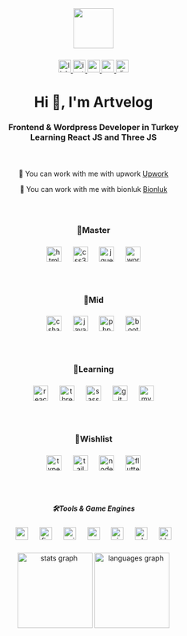 <div align="center">
  <img height="80" src="https://media1.giphy.com/media/f6hnhHkks8bk4jwjh3/giphy.gif"  />
</div>

###

<div align="center">
  <a href="https://www.linkedin.com/in/artvelog/" target="_blank">
    <img src="https://img.shields.io/static/v1?message=LinkedIn&logo=linkedin&label=&color=0077B5&logoColor=white&labelColor=&style=flat" height="25" alt="linkedin logo"  />
  </a>
  <a href="https://www.instagram.com/artvelog/" target="_blank">
    <img src="https://img.shields.io/static/v1?message=Instagram&logo=instagram&label=&color=E4405F&logoColor=white&labelColor=&style=flat" height="25" alt="instagram logo"  />
  </a>
  <a href="https://codepen.io/artvelog" target="_blank">
    <img src="https://img.shields.io/static/v1?message=Codepen&logo=codepen&label=&color=000000&logoColor=white&labelColor=&style=flat" height="25" alt="codepen logo"  />
  </a>
  <a href="mailto:emre.ertan.tv@mail.com" target="_blank">
    <img src="https://img.shields.io/static/v1?message=Gmail&logo=gmail&label=&color=D14836&logoColor=white&labelColor=&style=flat" height="25" alt="gmail logo"  />
  </a>
  <a href="https://discordapp.com/users/656944991666700310" target="_blank">
    <img src="https://img.shields.io/static/v1?message=Discord&logo=discord&label=&color=7289DA&logoColor=white&labelColor=&style=flat" height="25" alt="discord logo"  />
  </a>
</div>

###

<h1 align="center">Hi 👋, I'm Artvelog</h1>

###

<h3 align="center">Frontend & Wordpress Developer in Turkey<br>Learning React JS and Three JS</h3>

###

<br clear="both">

<div align="center">
  
🔭 You can work with me with upwork [Upwork](https://www.upwork.com/freelancers/~011c7d3328363112f2)
  
👯 You can work with me with bionluk [Bionluk](https://bionluk.com/artvelog)

</div>

###

<br clear="both">

<p align="left"></p>

###

<h3 align="center">🥇Master</h3>

###

<div align="center">
  <img src="https://skillicons.dev/icons?i=html" height="30" alt="html5 logo"  />
  <img width="15" />
  <img src="https://skillicons.dev/icons?i=css" height="30" alt="css3 logo"  />
  <img width="15" />
  <img src="https://skillicons.dev/icons?i=jquery" height="30" alt="jquery logo"  />
  <img width="15" />
  <img src="https://skillicons.dev/icons?i=wordpress" height="30" alt="wordpress logo"  />
</div>

###

<br clear="both">

<p align="left"></p>

###

<h3 align="center">🥈Mid</h3>

###

<div align="center">
  <img src="https://skillicons.dev/icons?i=cs" height="30" alt="csharp logo"  />
  <img width="15" />
  <img src="https://skillicons.dev/icons?i=js" height="30" alt="javascript logo"  />
  <img width="15" />
  <img src="https://skillicons.dev/icons?i=php" height="30" alt="php logo"  />
  <img width="15" />
  <img src="https://skillicons.dev/icons?i=bootstrap" height="30" alt="bootstrap logo"  />
</div>

###

<br clear="both">

<p align="left"></p>

###

<h3 align="center">🥉Learning</h3>

###

<div align="center">
  <img src="https://cdn.jsdelivr.net/gh/devicons/devicon/icons/react/react-original.svg" height="30" alt="react logo"  />
  <img width="15" />
  <img src="https://cdn.jsdelivr.net/gh/devicons/devicon/icons/threejs/threejs-original.svg" height="30" alt="threejs logo"  />
  <img width="15" />
  <img src="https://cdn.jsdelivr.net/gh/devicons/devicon/icons/sass/sass-original.svg" height="30" alt="sass logo"  />
  <img width="15" />
  <img src="https://cdn.jsdelivr.net/gh/devicons/devicon/icons/git/git-original.svg" height="30" alt="git logo"  />
  <img width="15" />
  <img src="https://cdn.jsdelivr.net/gh/devicons/devicon/icons/mysql/mysql-original.svg" height="30" alt="mysql logo"  />
</div>

###

<br clear="both">

<p align="left"></p>

###

<h3 align="center">📌Wishlist</h3>

###

<div align="center">
  <img src="https://skillicons.dev/icons?i=ts" height="30" alt="typescript logo"  />
  <img width="15" />
  <img src="https://skillicons.dev/icons?i=tailwind" height="30" alt="tailwindcss logo"  />
  <img width="15" />
  <img src="https://skillicons.dev/icons?i=nodejs" height="30" alt="nodejs logo"  />
  <img width="15" />
  <img src="https://skillicons.dev/icons?i=flutter" height="30" alt="flutter logo"  />
</div>

###

<br clear="both">

<p align="left"></p>

###

<h5 align="center">🛠️Tools & Game Engines</h5>

###

<div align="center">
  <img src="https://skillicons.dev/icons?i=vscode" height="25" alt="vscode logo"  />
  <img width="15" />
  <img src="https://skillicons.dev/icons?i=figma" height="25" alt="figma logo"  />
  <img width="15" />
  <img src="https://skillicons.dev/icons?i=unity" height="25" alt="unity logo"  />
  <img width="15" />
  <img src="https://skillicons.dev/icons?i=unreal" height="25" alt="unrealengine logo"  />
  <img width="15" />
  <img src="https://skillicons.dev/icons?i=visualstudio" height="25" alt="visualstudio logo"  />
  <img width="15" />
  <img src="https://cdn.simpleicons.org/adobephotoshop/31A8FF" height="25" alt="photoshop logo"  />
  <img width="15" />
  <img src="https://skillicons.dev/icons?i=blender" height="25" alt="blender logo"  />
</div>

###

<div align="center">
  <img src="https://github-readme-stats.vercel.app/api?username=artvelog&hide_title=true&hide_rank=false&show_icons=true&include_all_commits=true&count_private=true&disable_animations=false&theme=tokyonight&locale=en&hide_border=true&order=1" height="150" alt="stats graph"  />
  <img src="https://github-readme-stats.vercel.app/api/top-langs?username=artvelog&locale=en&hide_title=true&layout=compact&card_width=320&langs_count=5&theme=tokyonight&hide_border=true&order=2" height="150" alt="languages graph"  />
</div>

###
